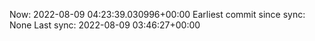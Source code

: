 Now: 2022-08-09 04:23:39.030996+00:00 Earliest commit since sync: None Last sync: 2022-08-09 03:46:27+00:00

